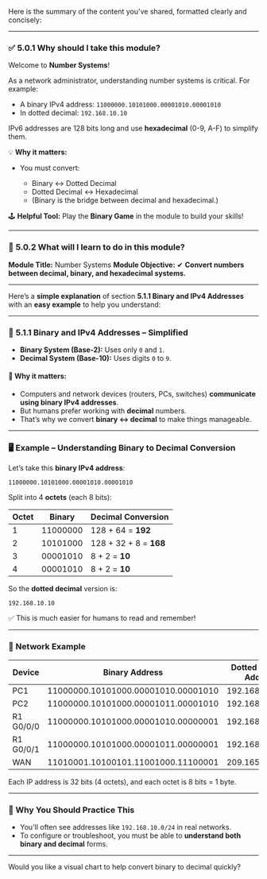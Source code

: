 Here is the summary of the content you've shared, formatted clearly and concisely:

---

### ✅ **5.0.1 Why should I take this module?**

Welcome to **Number Systems**!

As a network administrator, understanding number systems is critical. For example:

* A binary IPv4 address: `11000000.10101000.00001010.00001010`
* In dotted decimal: `192.168.10.10`

IPv6 addresses are 128 bits long and use **hexadecimal** (0-9, A-F) to simplify them.

💡 **Why it matters:**

* You must convert:

  * Binary ↔ Dotted Decimal
  * Dotted Decimal ↔ Hexadecimal
  * (Binary is the bridge between decimal and hexadecimal.)

🕹 **Helpful Tool:** Play the **Binary Game** in the module to build your skills!

---

### 🎯 **5.0.2 What will I learn to do in this module?**

**Module Title:** Number Systems
**Module Objective:**
✔ **Convert numbers between decimal, binary, and hexadecimal systems.**

---



Here’s a **simple explanation** of section **5.1.1 Binary and IPv4 Addresses** with an **easy example** to help you understand:

---

### 📘 **5.1.1 Binary and IPv4 Addresses – Simplified**

* **Binary System (Base-2):** Uses only `0` and `1`.
* **Decimal System (Base-10):** Uses digits `0` to `9`.

#### 🧠 Why it matters:

* Computers and network devices (routers, PCs, switches) **communicate using binary IPv4 addresses**.
* But humans prefer working with **decimal** numbers.
* That’s why we convert **binary ↔ decimal** to make things manageable.

---

### 🖥️ **Example – Understanding Binary to Decimal Conversion**

Let’s take this **binary IPv4 address**:

```
11000000.10101000.00001010.00001010
```

Split into 4 **octets** (each 8 bits):

| Octet | Binary   | Decimal Conversion     |
| ----- | -------- | ---------------------- |
| 1     | 11000000 | 128 + 64 = **192**     |
| 2     | 10101000 | 128 + 32 + 8 = **168** |
| 3     | 00001010 | 8 + 2 = **10**         |
| 4     | 00001010 | 8 + 2 = **10**         |

So the **dotted decimal** version is:

```
192.168.10.10
```

✅ This is much easier for humans to read and remember!

---

### 📌 Network Example

| Device    | Binary Address                      | Dotted Decimal Address |
| --------- | ----------------------------------- | ---------------------- |
| PC1       | 11000000.10101000.00001010.00001010 | 192.168.10.10          |
| PC2       | 11000000.10101000.00001011.00001010 | 192.168.11.10          |
| R1 G0/0/0 | 11000000.10101000.00001010.00000001 | 192.168.10.1           |
| R1 G0/0/1 | 11000000.10101000.00001011.00000001 | 192.168.11.1           |
| WAN       | 11010001.10100101.11001000.11100001 | 209.165.200.225        |

Each IP address is 32 bits (4 octets), and each octet is 8 bits = 1 byte.

---

### 🎯 Why You Should Practice This

* You'll often see addresses like `192.168.10.0/24` in real networks.
* To configure or troubleshoot, you must be able to **understand both binary and decimal** forms.

---

Would you like a visual chart to help convert binary to decimal quickly?
